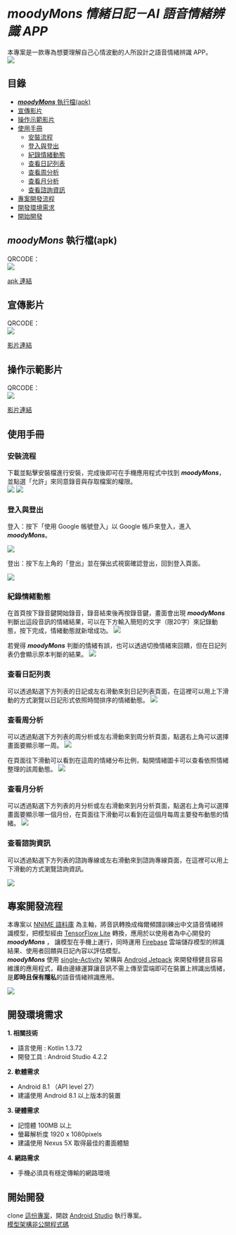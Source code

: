# ***moodyMons 情緒日記－AI 語音情緒辨識 APP***  

本專案是一款專為想要理解自己心情波動的人所設計之語音情緒辨識 APP。  
  ![](https://i.imgur.com/r1x9xqa.png)  
## 目錄  
* [***moodyMons*** 執行檔(apk)](#moodyMons-執行檔apk)  
* [宣傳影片](#宣傳影片)
* [操作示範影片](#操作示範影片)
* [使用手冊](#使用手冊)  
    * [安裝流程](#安裝流程)
    * [登入與登出](#登入與登出)
    * [紀錄情緒動態](#紀錄情緒動態)
    * [查看日記列表](#查看日記列表)
    * [查看周分析](#查看周分析)
    * [查看月分析](#查看月分析)
    * [查看諮詢資訊](#查看諮詢資訊)
* [專案開發流程](#專案開發流程)  
* [開發環境需求](#開發環境需求)  
* [開始開發](#開始開發)  
## ***moodyMons*** 執行檔(apk)  

QRCODE：  
![](https://i.imgur.com/agAQJH7.png)  
  
[apk 連結](https://drive.google.com/drive/folders/1DjHTmqfEk49wVjDKvDwENcIQFbs4r1Bi?usp=sharing)  
## 宣傳影片  

QRCODE：  
![](https://i.imgur.com/tDBhPNi.png)

[影片連結](https://youtu.be/edo2S2pQgjU)

## 操作示範影片  
QRCODE：  
![](https://i.imgur.com/v682rdc.png)  


[影片連結](https://youtu.be/PlhWJmkOK-g)  

## 使用手冊  
### 安裝流程  
下載並點擊安裝檔進行安裝，完成後即可在手機應用程式中找到 ***moodyMons***，並點選「允許」來同意錄音與存取檔案的權限。  
![](https://i.imgur.com/tPPtXpu.png)
![](https://i.imgur.com/ijsrh78.jpg)
### 登入與登出  
登入：按下「使用 Google 帳號登入」以 Google 帳戶來登入，進入 ***moodyMons***。  

![](https://i.imgur.com/13DnWoh.png)



登出：按下左上角的「登出」並在彈出式視窗確認登出，回到登入頁面。  

![](https://i.imgur.com/IvRkUhg.jpg)


### 紀錄情緒動態
在首頁按下錄音鍵開始錄音，錄音結束後再按錄音鍵，畫面會出現 ***moodyMons*** 判斷出這段音訊的情緒結果，可以在下方輸入簡短的文字（限20字）來記錄動態，按下完成，情緒動態就新增成功。
![](https://i.imgur.com/cg5HKV0.png)

若覺得 ***moodyMons*** 判斷的情緒有誤，也可以透過切換情緒來回饋，但在日記列表仍會顯示原本判斷的結果。
![](https://i.imgur.com/JdzU5zO.png)

### 查看日記列表
可以透過點選下方列表的日記或左右滑動來到日記列表頁面，在這裡可以用上下滑動的方式瀏覽以日記形式依照時間排序的情緒動態。
![](https://i.imgur.com/o5K2qEU.png)


### 查看周分析
可以透過點選下方列表的周分析或左右滑動來到周分析頁面，點選右上角可以選擇畫面要顯示哪一周。
![](https://i.imgur.com/p4ZqaTV.png)


在頁面往下滑動可以看到在這周的情緒分布比例，點開情緒圖卡可以查看依照情緒整理的該周動態。
![](https://i.imgur.com/9ggiRzW.png)

### 查看月分析
可以透過點選下方列表的月分析或左右滑動來到月分析頁面，點選右上角可以選擇畫面要顯示哪一個月份，在頁面往下滑動可以看到在這個月每周主要發布動態的情緒。
![](https://i.imgur.com/wlmZpAl.jpg)


### 查看諮詢資訊

可以透過點選下方列表的諮詢專線或左右滑動來到諮詢專線頁面，在這裡可以用上下滑動的方式瀏覽諮詢資訊。

![](https://i.imgur.com/PsCDRqI.jpg)


## 專案開發流程  
本專案以 [NNIME 語料庫](https://nnime.ee.nthu.edu.tw/) 為主軸，將音訊轉換成梅爾頻譜訓練出中文語音情緒辨識模型，把模型經由 [TensorFlow Lite](https://www.tensorflow.org/lite?hl=zh-tw) 轉換，應用於以使用者為中心開發的 ***moodyMons*** ， 讓模型在手機上運行，同時運用 [Firebase](https://firebase.google.com) 雲端儲存模型的辨識結果、使用者回饋與日記內容以評估模型。  
***moodyMons***  使用 [single-Activity](https://youtu.be/2k8x8V77CrU) 架構與 [Android Jetpack](https://developer.android.com/jetpack) 來開發穩健且容易維護的應用程式，藉由邊緣運算讓音訊不需上傳至雲端即可在裝置上辨識出情緒，是**即時且保有隱私**的語音情緒辨識應用。  

![](https://i.imgur.com/2IeqQ0y.png)  

## 開發環境需求  
**1. 相關技術**
* 語言使用 : Kotlin 1.3.72
* 開發工具 : Android Studio 4.2.2

**2. 軟體需求**

* Android 8.1 （API level 27）
* 建議使用 Android 8.1 以上版本的裝置

**3. 硬體需求** 

* 記憶體 100MB 以上
* 螢幕解析度 1920 x 1080pixels
* 建議使用 Nexus 5X 取得最佳的畫面體驗

**4. 網路需求** 
* 手機必須具有穩定傳輸的網路環境

## 開始開發  

clone [這份專案](https://github.com/lisaproject/moodyMons.git)，開啟 [Android Studio](https://developer.android.com/studio) 執行專案。   
[模型架構非公開程式碼](https://drive.google.com/drive/folders/1z6ogABT3rcqFPvOJIZ2mXTxLw39QxZcX?usp=sharing)
